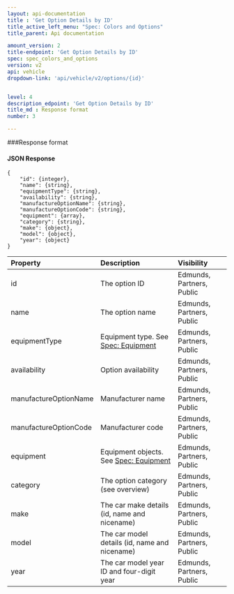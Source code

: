 ```yaml
---
layout: api-documentation
title : 'Get Option Details by ID'
title_active_left_menu: "Spec: Colors and Options"
title_parent: Api documentation

amount_version: 2
title-endpoint: 'Get Option Details by ID'
spec: spec_colors_and_options
version: v2
api: vehicle
dropdown-link: 'api/vehicle/v2/options/{id}'


level: 4
description_edpoint: 'Get Option Details by ID'
title_md : Response format
number: 3

---
```


###Response format

#### JSON Response

	{
		"id": {integer},
		"name": {string},
		"equipmentType": {string},
		"availability": {string},
		"manufactureOptionName": {string},
		"manufactureOptionCode": {string},
		"equipment": {array},
		"category": {string},
		"make": {object},
		"model": {object},
		"year": {object}
    }

| Property      | Description                         					| Visibility                |
|:--------------|:------------------------------------------------------|:------------------------- |
| id		    				| The option ID											| Edmunds, Partners, Public |
| name		    				| The option name										| Edmunds, Partners, Public |
| equipmentType 				| Equipment type. See [Spec: Equipment](/api-documentation/vehicle/spec_equipment/v2/)	| Edmunds, Partners, Public |
| availability  				| Option availability									| Edmunds, Partners, Public |
| manufactureOptionName		    | Manufacturer name										| Edmunds, Partners, Public |
| manufactureOptionCode			| Manufacturer code										| Edmunds, Partners, Public |
| equipment	    				| Equipment objects. See [Spec: Equipment](/api-documentation/vehicle/spec_equipment/v2/) | Edmunds, Partners, Public |
| category	    				| The option category (see overview)					| Edmunds, Partners, Public |
| make		    | The car make details (id, name and nicename)			| Edmunds, Partners, Public |
| model		    | The car model details (id, name and nicename)			| Edmunds, Partners, Public |
| year		    | The car model year ID and four-digit year				| Edmunds, Partners, Public |

